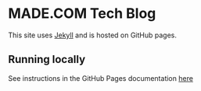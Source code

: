 # MADE.COM Tech Blog

This site uses [Jekyll](https://jekyllrb.com/docs/) and is hosted on GitHub pages.

## Running locally

See instructions in the GitHub Pages documentation [here](https://docs.github.com/en/pages/setting-up-a-github-pages-site-with-jekyll/testing-your-github-pages-site-locally-with-jekyll#building-your-site-locally)
